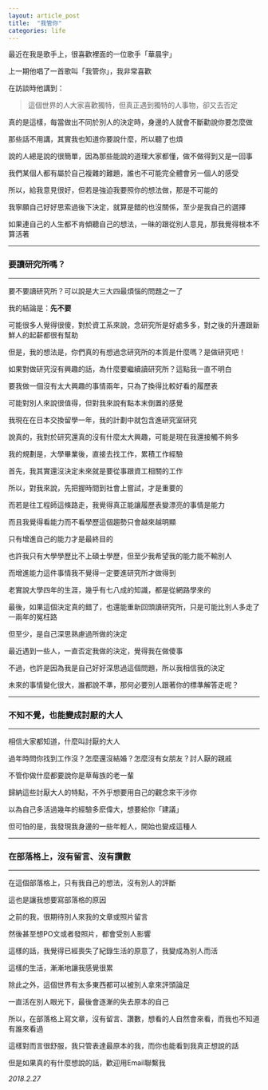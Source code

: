 ```yaml
---
layout: article_post
title:  "我管你"
categories: life
---
```


最近在我是歌手上，很喜歡裡面的一位歌手「華晨宇」

上一期他唱了一首歌叫「我管你」，我非常喜歡

在訪談時他講到：

> 這個世界的人大家喜歡獨特，但真正遇到獨特的人事物，卻又去否定

真的是這樣，每當做出不同於別人的決定時，身邊的人就會不斷勸說你要怎麼做

那些話不用講，其實我也知道你要說什麼，所以聽了也煩

說的人總是說的很簡單，因為那些能說的道理大家都懂，做不做得到又是一回事

我們某個人都有屬於自己複雜的難題，誰也不可能完全體會另一個人的感受

所以，給我意見很好，但若是強迫我要照你的想法做，那是不可能的

我寧願自己好好思索過後下決定，就算是錯的也沒關係，至少是我自己的選擇

如果連自己的人生都不肯傾聽自己的想法，一昧的跟從別人意見，那我覺得根本不算活著

---

### 要讀研究所嗎？

---

要不要讀研究所？可以說是大三大四最煩惱的問題之一了

我的結論是：**先不要**

可能很多人覺得很傻，對於資工系來說，念研究所是好處多多，對之後的升遷跟新鮮人的起薪都很有幫助

但是，我的想法是，你們真的有想過念研究所的本質是什麼嗎？是做研究吧！

如果對做研究沒有興趣的話，為什麼要繼續讀研究所？這點我一直不明白

要我做一個沒有太大興趣的事情兩年，只為了換得比較好看的履歷表

可能對別人來說很值得，但對我來說有點本末倒置的感覺

我現在在日本交換留學一年，我的計劃中就包含進研究室研究

說真的，我對於研究還真的沒有什麼太大興趣，可能是現在我還接觸不夠多

我的規劃是，大學畢業後，直接去找工作，累積工作經驗

首先，我其實還沒決定未來就是要從事跟資工相關的工作

所以，對我來說，先把握時間到社會上嘗試，才是重要的

而若是往工程師這條路走，我覺得真正能讓履歷表變漂亮的事情是能力

而且我覺得看能力而不看學歷這個趨勢只會越來越明顯

只有增進自己的能力才是最終目的

也許我只有大學學歷比不上碩士學歷，但至少我希望我的能力能不輸別人

而增進能力這件事情我不覺得一定要進研究所才做得到

老實說大學四年的生涯，幾乎有七八成的知識，都是從網路學來的

最後，如果這個決定真的錯了，也還能重新回頭讀研究所，只是可能比別人多走了一兩年的冤枉路

但至少，是自己深思熟慮過所做的決定

最近遇到一些人，一直否定我做的決定，覺得我在做傻事

不過，也許是因為我是自己好好深思過這個問題，所以我相信我的決定

未來的事情變化很大，誰都說不準，那何必要別人跟著你的標準解答走呢？

---

### 不知不覺，也能變成討厭的大人

---

相信大家都知道，什麼叫討厭的大人

過年時問你找到工作沒？怎麼還沒結婚？怎麼沒有女朋友？討人厭的親戚

不管你做什麼都要說你是草莓族的老一輩

歸納這些討厭大人的特點，不外乎想要用自己的觀念來干涉你

以為自己多活過幾年的經驗多麽偉大，想要給你「建議」

但可怕的是，我發現我身邊的一些年輕人，開始也變成這種人

---

### 在部落格上，沒有留言、沒有讚數

---

在這個部落格上，只有我自己的想法，沒有別人的評斷

這也是讓我想要寫部落格的原因

之前的我，很期待別人來我的文章或照片留言

然後甚至想PO文或者發照片，都會受別人影響

這樣的話，我覺得已經喪失了紀錄生活的原意了，我變成為別人而活

這樣的生活，漸漸地讓我感覺很累

除此之外，這個世界有太多東西都可以被別人拿來評頭論足

一直活在別人眼光下，最後會逐漸的失去原本的自己

所以，在部落格上寫文章，沒有留言、讚數，想看的人自然會來看，而我也不知道有誰來看過

這樣對而言很舒服，我只管表達最原本的我，而你也能看到我真正想說的話

但是如果真的有什麼想說的話，歡迎用Email聯繫我

*2018.2.27*







